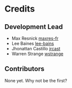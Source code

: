 # Credits

## Development Lead

- Max Resnick [maxres-fr](https://github.com/maxres-fr)
- Lee Baines  [lee-bains](https://github.com/lee-baines)
- Jhonattan Castillo [jrcast](https://github.com/jrcast)
- Warren Strange [wstrange](https://google.com/wstrang)

## Contributors

None yet. Why not be the first?
